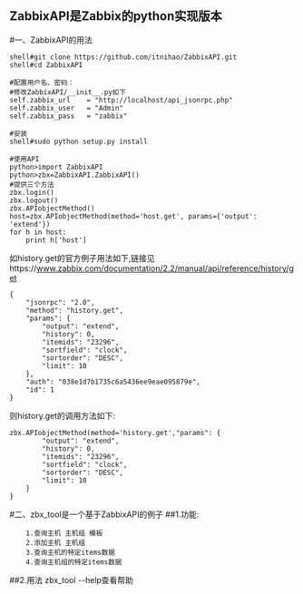 ## ZabbixAPI是Zabbix的python实现版本
#一、ZabbixAPI的用法
```
shell#git clone https://github.com/itnihao/ZabbixAPI.git
shell#cd ZabbixAPI

#配置用户名、密码：
#修改ZabbixAPI/__init__.py如下
self.zabbix_url    = "http://localhost/api_jsonrpc.php"
self.zabbix_user   = "Admin" 
self.zabbix_pass   = "zabbix"
```
```
#安装
shell#sudo python setup.py install

#使用API
python>import ZabbixAPI
python>zbx=ZabbixAPI.ZabbixAPI()
#提供三个方法
zbx.login()           
zbx.logout()
zbx.APIobjectMethod() 
host=zbx.APIobjectMethod(method='host.get', params={'output': 'extend'})
for h in host:
    print h['host']
```
如history.get的官方例子用法如下,链接见https://www.zabbix.com/documentation/2.2/manual/api/reference/history/get
```
{
    "jsonrpc": "2.0",
    "method": "history.get",
    "params": {
        "output": "extend",
        "history": 0,
        "itemids": "23296",
        "sortfield": "clock",
        "sortorder": "DESC",
        "limit": 10
    },
    "auth": "038e1d7b1735c6a5436ee9eae095879e",
    "id": 1
}
```
则history.get的调用方法如下:
```
zbx.APIobjectMethod(method='history.get',"params": {
        "output": "extend",
        "history": 0,
        "itemids": "23296",
        "sortfield": "clock",
        "sortorder": "DESC",
        "limit": 10
    }
}
```

#二、zbx_tool是一个基于ZabbixAPI的例子
##1.功能:
```
    1.查询主机 主机组 模板 
    2.添加主机 主机组 
    3.查询主机的特定items数据
    4.查询主机组的特定items数据
```

##2.用法
 zbx_tool --help查看帮助 
 

